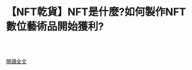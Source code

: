 # 【NFT乾貨】NFT是什麼?如何製作NFT數位藝術品開始獲利? 

<!--more-->
<!--199-->
<br><br/>

[閱讀全文](https://bitcoinmale.com/how-to-create-buy-sell-nfts/)

